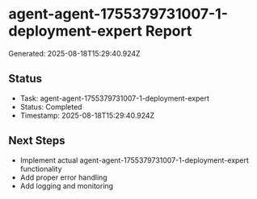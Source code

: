 # agent-agent-1755379731007-1-deployment-expert Report

Generated: 2025-08-18T15:29:40.924Z

## Status
- Task: agent-agent-1755379731007-1-deployment-expert
- Status: Completed
- Timestamp: 2025-08-18T15:29:40.924Z

## Next Steps
- Implement actual agent-agent-1755379731007-1-deployment-expert functionality
- Add proper error handling
- Add logging and monitoring
